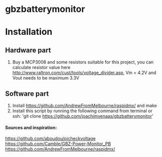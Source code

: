 # gbzbatterymonitor

# Installation

## Hardware part
1. Buy a MCP3008 and some resistors suitable for this project, you can calculate resistor value here http://www.raltron.com/cust/tools/voltage_divider.asp, Vin = 4.2V and Vout needs to be maximum 3.3V

## Software part
1. Install https://github.com/AndrewFromMelbourne/raspidmx/ and make
2. Install this script by running the following command from terminal or ssh: 'git clone https://github.com/joachimvenaas/gbzbatterymonitor'



#### Sources and inspiration:
https://github.com/aboudou/picheckvoltage
https://github.com/Camble/GBZ-Power-Monitor_PB
https://github.com/AndrewFromMelbourne/raspidmx/
